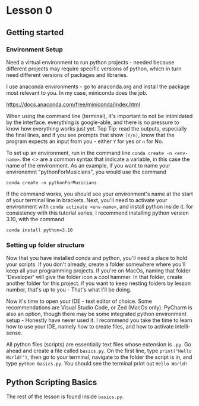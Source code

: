 # Lesson 0

## Getting started

### Environment Setup

Need a virtual environment to run python projects - needed because different projects may require specific versions of python, which in turn need different versions of packages and libraries.

I use anaconda environments - go to anaconda.org and install the package most relevant to you. In my case, miniconda does the job.

https://docs.anaconda.com/free/miniconda/index.html

When using the command line (terminal), it's important to not be intimidated by the interface. everything is google-able, and there is no pressure to know how everything works just yet. Top Tip: read the outputs, especially the final lines, and if you see prompts that show `(Y/n)`, know that the program expects an input from you - either `Y` for yes or `n` for No.

To set up an environment, run in the command line `conda create -n <env-name>`. the <> are a common syntax that indicate a variable, in this case the name of the environment. As an example, if you want to name your environemnt "pythonForMusicians", you would use the command

`conda create -n pythonForMusicians`

If the command works, you should see your environment's name at the start of your terminal line in brackets. Next, you'll need to activate your environment with `conda activate <env-name>`, and install python inside it. for consistency with this tutorial series, I recommend installing python version 3.10, with the command

`conda install python=3.10`

### Setting up folder structure

Now that you have installed conda and python, you'll need a place to hold your scripts. If you don't already, create a folder somewhere where you'll keep all your programming projects. If you're on MacOs, naming that folder 'Developer' will give the folder icon a cool hammer.
In that folder, create another folder for this project. if you want to keep nesting folders by lesson number, that's up to you - That's what I'll be doing.

Now it's time to open your IDE - text editor of choice. Some recommendations are Visual Studio Code, or Zed (MacOs only). PyCharm is also an option, though there may be some integrated python environment setup - Honestly have never used it. I recommend you take the time to learn how to use your IDE, namely how to create files, and how to activate intelli-sense.

All python files (scripts) are essentially text files whose extension is `.py`.
Go ahead and create a file called `basics.py`. On the first line, type `print("Hello World!")`, then go to your terminal, navigate to the folder the script is in, and type `python basics.py`. You should see the terminal print out `Hello World!`

## Python Scripting Basics

The rest of the lesson is found inside `basics.py`.
